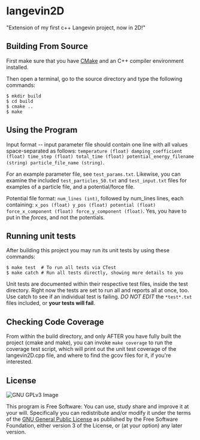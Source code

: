 # langevin2D

"Extension of my first c++ Langevin project, now in 2D!"

## Building From Source

First make sure that you have [CMake](http://www.cmake.org/) and an C++ compiler environment installed.

Then open a terminal, go to the source directory and type the following commands:

    $ mkdir build
    $ cd build
    $ cmake ..
    $ make

## Using the Program

Input format --  input parameter file should contain one line with all values space-separated as follows:
`temperature (float) damping_coefficient (float) time_step (float) total_time (float) potential_energy_filename (string) particle_file_name (string)`.

For an example parameter file, see `test_params.txt`. Likewise, you can examine the included `test_particles_50.txt` and `test_input.txt` files for examples of a particle file, and a potential/force file.

Potential file format:
`num_lines (int)`, followed by num_lines lines, each containing:
`x_pos (float) y_pos (float) potential (float) force_x_component (float) force_y_component (float)`. Yes, you have to put in the *forces*, and not the potentials.

## Running unit tests

After building this project you may run its unit tests by using these commands:

    $ make test  # To run all tests via CTest
    $ make catch # Run all tests directly, showing more details to you

Unit tests are documented within their respective test files, inside the test directory. 
Right now the tests are set to run all and reports all at once, too. Use catch to see if an individual test is failing. *DO NOT EDIT* the `*test*.txt` files included, or **your tests will fail**.

## Checking Code Coverage

From within the build directory, and only AFTER you have fully built the project (cmake and make), you can invoke `make coverage` to run the coverage test script, which will print out the unit test coverage of the langevin2D.cpp file, and where to find the gcov files for it, if you're interested.

## License

![GNU GPLv3 Image](https://www.gnu.org/graphics/gplv3-127x51.png)

This program is Free Software: You can use, study share and improve it at your
will. Specifically you can redistribute and/or modify it under the terms of the
[GNU General Public License](https://www.gnu.org/licenses/gpl.html) as
published by the Free Software Foundation, either version 3 of the License, or
(at your option) any later version.